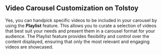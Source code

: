 ## Video Carousel Customization on Tolstoy

Yes, you can handpick specific videos to be included in your carousel by using the **Playlist** feature. This allows you to curate a selection of videos that best suit your needs and present them in a carousel format for your audience. The Playlist feature provides flexibility and control over the content displayed, ensuring that only the most relevant and engaging videos are showcased.